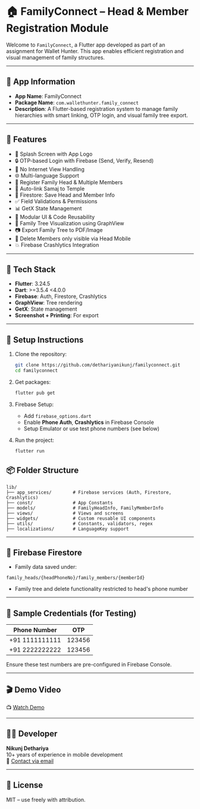 # 🏠 FamilyConnect – Head & Member Registration Module

Welcome to `FamilyConnect`, a Flutter app developed as part of an assignment for Wallet Hunter. This app enables efficient registration and visual management of family structures.

---

## 📱 App Information

- **App Name**: FamilyConnect
- **Package Name**: `com.wallethunter.family_connect`
- **Description**: A Flutter-based registration system to manage family hierarchies with smart linking, OTP login, and visual family tree export.

---

## 🚀 Features

- 🧭 Splash Screen with App Logo
- 🔒 OTP-based Login with Firebase (Send, Verify, Resend)
- 📶 No Internet View Handling
- 🌐 Multi-language Support
- 👤 Register Family Head & Multiple Members
- 📌 Auto-link Samaj to Temple
- 📂 Firestore: Save Head and Member Info
- ✅ Field Validations & Permissions
- 📊 GetX State Management
- 🧩 Modular UI & Code Reusability
- 🌳 Family Tree Visualization using GraphView
- 📷 Export Family Tree to PDF/Image
- 🧼 Delete Members only visible via Head Mobile
- 💥 Firebase Crashlytics Integration

---

## 🧱 Tech Stack

- **Flutter**: 3.24.5
- **Dart**: >=3.5.4 <4.0.0
- **Firebase**: Auth, Firestore, Crashlytics
- **GraphView**: Tree rendering
- **GetX**: State management
- **Screenshot + Printing**: For export

---

## 📲 Setup Instructions

1. Clone the repository:
   ```bash
   git clone https://github.com/dethariyanikunj/familyconnect.git
   cd familyconnect
   ```

2. Get packages:
   ```bash
   flutter pub get
   ```

3. Firebase Setup:
    - Add `firebase_options.dart`
    - Enable **Phone Auth**, **Crashlytics** in Firebase Console
    - Setup Emulator or use test phone numbers (see below)

4. Run the project:
   ```bash
   flutter run
   ```

## 📦 Folder Structure

```
lib/
├── app_services/        # Firebase services (Auth, Firestore, Crashlytics)
├── const/               # App Constants
├── models/              # FamilyHeadInfo, FamilyMemberInfo
├── views/               # Views and screens
├── widgets/             # Custom reusable UI components
├── utils/               # Constants, validators, regex
├── localizations/       # LanguageKey support
```

---

## 📂 Firebase Firestore

- Family data saved under:
```
family_heads/{headPhoneNo}/family_members/{memberId}
```
- Family tree and delete functionality restricted to head's phone number

---

## 🧪 Sample Credentials (for Testing)

| Phone Number      | OTP    |
|-------------------|--------|
| +91 1111111111    | 123456 |
| +91 2222222222    | 123456 |

Ensure these test numbers are pre-configured in Firebase Console.

---

## 🎬 Demo Video

📺 [Watch Demo](https://your-video-link-here.com)

---

## 👨‍💻 Developer
**Nikunj Dethariya**  
10+ years of experience in mobile development  
📧 [Contact via email](mailto:dethariyanikunj@gmail.com)

---

## 📄 License
MIT – use freely with attribution.
